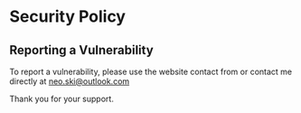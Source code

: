 # Security Policy

## Reporting a Vulnerability

To report a vulnerability, please use the website contact from or contact me directly at neo.ski@outlook.com

Thank you for your support.
